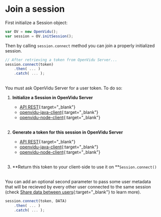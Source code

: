 # Join a session

First initialize a Session object:

```javascript
var OV = new OpenVidu();
var session = OV.initSession();
```

Then by calling `session.connect` method you can join a properly initialized session.

```javascript
// After retrieving a token from OpenVidu Server...
session.connect(token)
    .then( ... )
    .catch( ... );
```
<br>
You must ask OpenVidu Server for a user token. To do so:

1. **Initialize a Session in OpenVidu Server**
    - [API REST](/reference-docs/REST-API#post-apisessions){:target="_blank"}
    - [openvidu-java-client](/reference-docs/openvidu-java-client#create-a-session){:target="_blank"}
    - [openvidu-node-client](/reference-docs/openvidu-node-client#create-a-session){:target="_blank"}<br><br>

2. **Generate a token for this session in OpenVidu Server**
    - [API REST](/reference-docs/REST-API#post-apitokens){:target="_blank"}
    - [openvidu-java-client](/reference-docs/openvidu-java-client#generate-a-token){:target="_blank"}
    - [openvidu-node-client](/reference-docs/openvidu-node-client#generate-a-token){:target="_blank"}<br><br>

3. **Return this token to your client-side to use it on **`Session.connect()`<br><br>

You can add an optional second parameter to pass some user metadata that will be recieved by every other user connected to the same session (check [Share data between users](/cheatsheet/share-data/){:target="_blank"} to learn more).

```javascript
session.connect(token, DATA)
    .then( ... )
    .catch( ... );
```